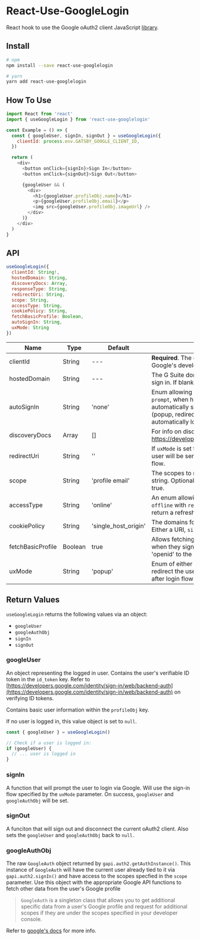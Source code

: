 # React-Use-GoogleLogin

React hook to use the Google oAuth2 client JavaScript [library](https://developers.google.com/identity/protocols/OAuth2UserAgent).

## Install

```bash
# npm
npm install --save react-use-googlelogin

# yarn
yarn add react-use-googlelogin
```

## How To Use

```js
import React from 'react'
import { useGoogleLogin } from 'react-use-googlelogin'

const Example = () => {
  const { googleUser, signIn, signOut } = useGoogleLogin({
    clientId: process.env.GATSBY_GOOGLE_CLIENT_ID,
  })

  return (
    <div>
      <button onClick={signIn}>Sign In</button>
      <button onClick={signOut}>Sign Out</button>

      {googleUser && (
        <div>
          <h1>{googleUser.profileObj.name}</h1>
          <p>{googleUser.profileObj.email}</p>
          <img src={googleUser.profileObj.imageUrl} />
        </div>
      )}
    </div>
  )
}
```

## API

```js
useGoogleLogin({
  clientId: String!,
  hostedDomain: String,
  discoveryDocs: Array,
  responseType: String,
  redirectUri: String,
  scope: String,
  accessType: String,
  cookiePolicy: String,
  fetchBasicProfile: Boolean,
  autoSignIn: String,
  uxMode: String
})
```

| Name              | Type    | Default              | Description                                                                                                                                                                                                                                                    |     |
| ----------------- | ------- | -------------------- | -------------------------------------------------------------------------------------------------------------------------------------------------------------------------------------------------------------------------------------------------------------- | --- |
| clientId          | String  | ---                  | **Required**. The clientID for your application from Google's developer console.                                                                                                                                                                               |     |
| hostedDomain      | String  | ---                  | The G Suite domain to which users must belong to sign in. If blank, all google accounts can login.                                                                                                                                                             |     |
| autoSignIn        | String  | 'none'               | Enum allowing either `none`, `prompt` or `auto`. If set to `prompt`, when hook is run, will attempt to automatically sign the user in with the full ux flow (popup, redirect). If set to `auto`, will just attempt to automatically login without any ux flow. |     |
| discoveryDocs     | Array   | []                   | For info on discovery docs, refer to: https://developers.google.com/discovery/v1/using                                                                                                                                                                         |     |
| redirectUri       | String  | ''                   | If `uxMode` is set to `redirect`, this is the address a user will be sent to after resolving the Google auth flow.                                                                                                                                             |     |
| scope             | String  | 'profile email'      | The scopes to request, as a space-delimited string. Optional if `fetch_basic_profile` is set to true.                                                                                                                                                          |     |
| accessType        | String  | 'online'             | An enum allowing either `online` or `offline`. If `offline` with `responseType` of `code`, the hook will return a refresh token in `googleUser`.                                                                                                               |     |
| cookiePolicy      | String  | 'single_host_origin' | The domains for which to create sign-in cookies. Either a URI, `single_host_origin`, or none                                                                                                                                                                   |     |
| fetchBasicProfile | Boolean | true                 | Allows fetching of users' basic profile information when they sign in. Adds 'profile', 'email' and 'openid' to the requested scopes.                                                                                                                           |     |
| uxMode            | String  | 'popup'              | Enum of either `popup` or `redirect`. If `redirect`, will redirect the user to the uri specified in `redirectUri` after login flow.                                                                                                                            |     |

## Return Values

`useGoogleLogin` returns the following values via an object:

- `googleUser`
- `googleAuthObj`
- `signIn`
- `signOut`

### googleUser

An object representing the logged in user. Contains the user's verifiable ID token in the `id_token` key. Refer to [https://developers.google.com/identity/sign-in/web/backend-auth](https://developers.google.com/identity/sign-in/web/backend-auth) on verifying ID tokens.

Contains basic user information within the `profileObj` key. 

If no user is logged in, this value object is set to `null`.

```js
const { googleUser } = useGoogleLogin()

// Check if a user is logged in:
if (googleUser) {
  // ... user is logged in
}
```

### signIn

A function that will prompt the user to login via Google. Will use the sign-in flow specified by the `uxMode` parameter. On success, `googleUser` and `googleAuthObj` will be set.

### signOut

A funciton that will sign out and disconnect the current oAuth2 client. Also sets the `googleUser` and `googleAuthObj` back to `null.`

### googleAuthObj

The raw `GoogleAuth` object returned by `gapi.auth2.getAuthInstance()`. This instance of `GoogleAuth` will have the current user already tied to it via `gapi.auth2.signIn()` and have access to the scopes specfied in the `scope` parameter. Use this object with the appropriate Google API functions to fetch other data from the user's Google profile

> `GoogleAuth` is a singleton class that allows you to get additional specific data from a user's Google profile and request for additional scopes if they are under the scopes specified in your developer console. 

Refer to [google's docs](https://developers.google.com/identity/sign-in/web/reference#authentication) for more info.

